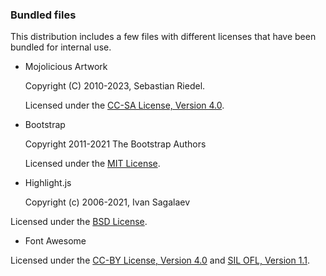### Bundled files

This distribution includes a few files with different licenses that have been bundled for internal use.

* Mojolicious Artwork

  Copyright (C) 2010-2023, Sebastian Riedel.

  Licensed under the [CC-SA License, Version 4.0](http://creativecommons.org/licenses/by-sa/4.0).

* Bootstrap

  Copyright 2011-2021 The Bootstrap Authors

  Licensed under the [MIT License](http://creativecommons.org/licenses/MIT).

* Highlight.js

  Copyright (c) 2006-2021, Ivan Sagalaev

Licensed under the [BSD License](https://github.com/highlightjs/highlight.js/blob/master/LICENSE).

* Font Awesome

Licensed under the [CC-BY License, Version 4.0](https://creativecommons.org/licenses/by/4.0/) and
[SIL OFL, Version 1.1](https://opensource.org/licenses/OFL-1.1).
